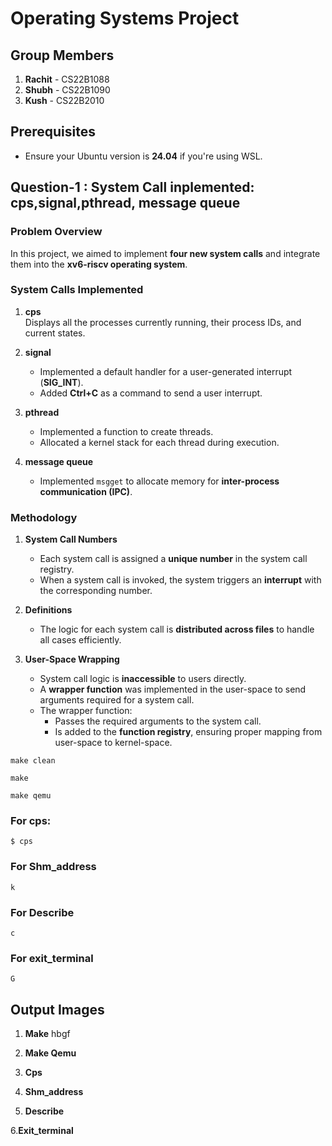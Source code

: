 # Operating Systems Project

## Group Members
1. **Rachit** - CS22B1088  
2. **Shubh** - CS22B1090  
3. **Kush** - CS22B2010   

## Prerequisites
- Ensure your Ubuntu version is **24.04** if you're using WSL.

## Question-1 : System Call inplemented: cps,signal,pthread, message queue

### Problem Overview
In this project, we aimed to implement **four new system calls** and integrate them into the **xv6-riscv operating system**.

### System Calls Implemented
1. **cps**  
   Displays all the processes currently running, their process IDs, and current states.

2. **signal**  
   - Implemented a default handler for a user-generated interrupt (**SIG_INT**).  
   - Added **Ctrl+C** as a command to send a user interrupt.

3. **pthread**  
   - Implemented a function to create threads.  
   - Allocated a kernel stack for each thread during execution.

4. **message queue**  
   - Implemented `msgget` to allocate memory for **inter-process communication (IPC)**.

### Methodology
1. **System Call Numbers**  
   - Each system call is assigned a **unique number** in the system call registry.  
   - When a system call is invoked, the system triggers an **interrupt** with the corresponding number.

2. **Definitions**  
   - The logic for each system call is **distributed across files** to handle all cases efficiently.

3. **User-Space Wrapping**  
   - System call logic is **inaccessible** to users directly.  
   - A **wrapper function** was implemented in the user-space to send arguments required for a system call.  
   - The wrapper function:  
     - Passes the required arguments to the system call.  
     - Is added to the **function registry**, ensuring proper mapping from user-space to kernel-space.

```
make clean
```
```
make
```
```
make qemu
```
### For cps:
```
$ cps
```
### For Shm_address
```
k
```
### For Describe
```
c
```
### For exit_terminal
```
G
```
## Output Images

1. **Make**
   hbgf
2. **Make Qemu**

3. **Cps**

4. **Shm_address**

5. **Describe**

6.**Exit_terminal**
